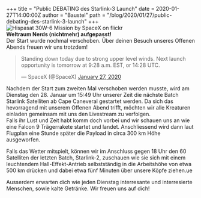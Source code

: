 +++
title = "Public DEBATING des Starlink-3 Launch"
date = 2020-01-27T14:00:00Z
author = "Baustel"
path = "/blog/2020/01/27/public-debating-des-starlink-3-launch"
+++
![Hispasat 30W-6 Mission by SpaceX on
flickr](https://live.staticflickr.com/4753/25790223907_9ea3e63180_w.jpg)  
**Weltraum Nerds (nichtmehr) aufgepasst\!**  
Der Start wurde nochmal verschoben. Über deinen Besuch unseres Offenen
Abends freuen wir uns trotzdem\!  

> Standing down today due to strong upper level winds. Next launch
> opportunity is tomorrow at 9:28 a.m. EST, or 14:28 UTC.
> 
> — SpaceX (@SpaceX)
> [January 27, 2020](https://twitter.com/SpaceX/status/1221799899848531969?ref_src=twsrc%5Etfw)

  
  
Nachdem der Start zum zweiten Mal verschoben werden musste, wird am
Dienstag den 28. Januar um 15:49 Uhr unserer Zeit die nächste Batch
Starlink Satelliten ab Cape Caneveral gestartet werden. Da sich das
hevorragend mit unserem Offenen Abend trifft, möchten wir alle Kreaturen
einladen gemeinsam mit uns den Livestream zu verfolgen.  
Falls ihr Lust und Zeit habt komm doch vorbei und wir schauen uns an wie
eine Falcon 9 Trägerrakete startet und landet. Anschliessend wird dann
laut Flugplan eine Stunde später die Payload in circa 300 km Höhe
ausgeworfen.  
  
Falls das Wetter mitspielt, können wir im Anschluss gegen 18 Uhr den 60
Satelliten der letzten Batch, Starlink-2, zuschauen wie sie sich mit
einem leuchtendem Hall-Effekt-Antrieb selbstständig in die Arbeitshöhe
von etwa 500 km drücken und dabei etwa fünf Minuten über unsere Köpfe
ziehen.ue  
  
Ausserdem erwarten dich wie jeden Dienstag interresante und
interresierte Menschen, sowie kalte Getränke. Wir freuen uns auf dich\!
